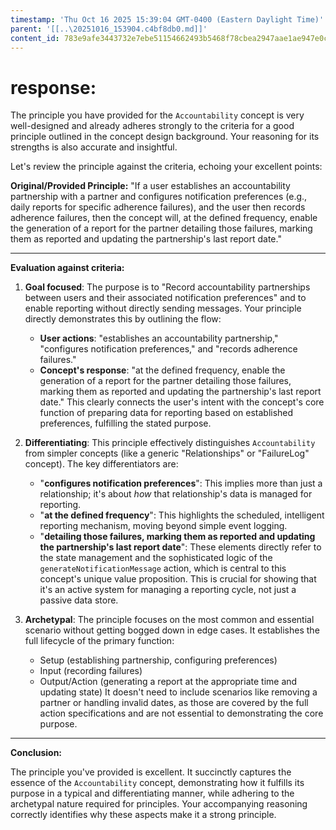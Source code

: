 ```yaml
---
timestamp: 'Thu Oct 16 2025 15:39:04 GMT-0400 (Eastern Daylight Time)'
parent: '[[..\20251016_153904.c4bf8db0.md]]'
content_id: 783e9afe3443732e7ebe51154662493b5468f78cbea2947aae1ae947e0c36074
---
```


# response:

The principle you have provided for the `Accountability` concept is very well-designed and already adheres strongly to the criteria for a good principle outlined in the concept design background. Your reasoning for its strengths is also accurate and insightful.

Let's review the principle against the criteria, echoing your excellent points:

**Original/Provided Principle:**
"If a user establishes an accountability partnership with a partner and configures notification preferences (e.g., daily reports for specific adherence failures), and the user then records adherence failures, then the concept will, at the defined frequency, enable the generation of a report for the partner detailing those failures, marking them as reported and updating the partnership's last report date."

***

**Evaluation against criteria:**

1. **Goal focused**: The purpose is to "Record accountability partnerships between users and their associated notification preferences" and to enable reporting without directly sending messages. Your principle directly demonstrates this by outlining the flow:
   * **User actions**: "establishes an accountability partnership," "configures notification preferences," and "records adherence failures."
   * **Concept's response**: "at the defined frequency, enable the generation of a report for the partner detailing those failures, marking them as reported and updating the partnership's last report date."
     This clearly connects the user's intent with the concept's core function of preparing data for reporting based on established preferences, fulfilling the stated purpose.

2. **Differentiating**: This principle effectively distinguishes `Accountability` from simpler concepts (like a generic "Relationships" or "FailureLog" concept). The key differentiators are:
   * "**configures notification preferences**": This implies more than just a relationship; it's about *how* that relationship's data is managed for reporting.
   * "**at the defined frequency**": This highlights the scheduled, intelligent reporting mechanism, moving beyond simple event logging.
   * "**detailing those failures, marking them as reported and updating the partnership's last report date**": These elements directly refer to the state management and the sophisticated logic of the `generateNotificationMessage` action, which is central to this concept's unique value proposition. This is crucial for showing that it's an active system for managing a reporting cycle, not just a passive data store.

3. **Archetypal**: The principle focuses on the most common and essential scenario without getting bogged down in edge cases. It establishes the full lifecycle of the primary function:
   * Setup (establishing partnership, configuring preferences)
   * Input (recording failures)
   * Output/Action (generating a report at the appropriate time and updating state)
     It doesn't need to include scenarios like removing a partner or handling invalid dates, as those are covered by the full action specifications and are not essential to demonstrating the core purpose.

***

**Conclusion:**

The principle you've provided is excellent. It succinctly captures the essence of the `Accountability` concept, demonstrating how it fulfills its purpose in a typical and differentiating manner, while adhering to the archetypal nature required for principles. Your accompanying reasoning correctly identifies why these aspects make it a strong principle.

